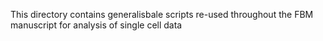This directory contains generalisbale scripts re-used throughout the FBM manuscript for analysis of single cell data
